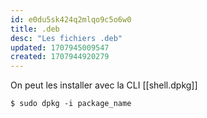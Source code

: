 ```yaml
---
id: e0du5sk424q2mlqo9c5o6w0
title: .deb
desc: "Les fichiers .deb"
updated: 1707945009547
created: 1707944920279
---
```


On peut les installer avec la CLI [[shell.dpkg]]

```shell
$ sudo dpkg -i package_name
```
